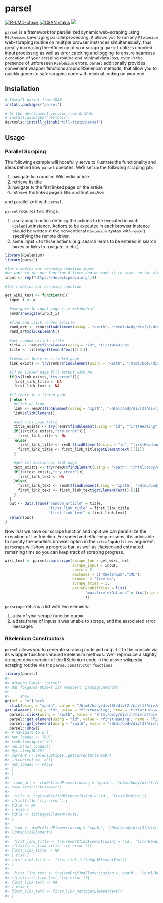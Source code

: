 
<!-- README.md is generated from README.Rmd. Please edit that file -->

# parsel

<!-- badges: start -->

[![R-CMD-check](https://github.com/till-tietz/parsel/workflows/R-CMD-check/badge.svg)](https://github.com/till-tietz/parsel/actions)
[![CRAN
status](https://www.r-pkg.org/badges/version/parsel)](https://CRAN.R-project.org/package=parsel)
![](https://cranlogs.r-pkg.org/badges/grand-total/parsel?color)
<!-- badges: end -->

`parsel` is a framework for parallelized dynamic web-scraping using
`RSelenium`. Leveraging parallel processing, it allows you to run any
`RSelenium` web-scraping routine on multiple browser instances
simultaneously, thus greatly increasing the efficiency of your scraping.
`parsel` utilizes chunked input processing as well as error catching and
logging, to ensure seamless execution of your scraping routine and
minimal data loss, even in the presence of unforeseen `RSelenium`
errors. `parsel` additionally provides convenient wrapper functions
around RSelenium methods, that allow you to quickly generate safe
scraping code with minimal coding on your end.

## Installation

``` r
# Install parsel from CRAN
install.packages("parsel")

# Or the development version from GitHub:
# install.packages("devtools")
devtools::install_github("till-tietz/parsel")
```

## Usage

### Parallel Scraping

The following example will hopefully serve to illustrate the
functionality and ideas behind how `parsel` operates. We’ll set up the
following scraping job:

1.  navigate to a random Wikipedia article
2.  retrieve its title
3.  navigate to the first linked page on the article
4.  retrieve the linked page’s title and first section

and parallelize it with `parsel`.

`parsel` requires two things:

1.  a scraping function defining the actions to be executed in each
    `RSelenium` instance. Actions to be executed in each browser
    instance should be written in the conventional `RSelenium` syntax
    with `remDr$` specifying the remote driver.  
2.  some input `x` to those actions (e.g. search terms to be entered in
    search boxes or links to navigate to etc.)

<!-- end list -->

``` r
library(RSelenium)
library(parsel)

#let's define our scraping function input 
#we want to run our function 4 times and we want it to start on the wikipedia main page each time 
input <- rep("https://de.wikipedia.org",4)

#let's define our scraping function 

get_wiki_text <- function(x){
  input_i <- x
  
  #navigate to input page (i.e wikipedia)
  remDr$navigate(input_i)
  
  #find and click random article 
  rand_art <- remDr$findElement(using = "xpath", "/html/body/div[5]/div[2]/nav[1]/div/ul/li[3]/a")
  rand_art$clickElement()
  
  #get random article title 
  title <- remDr$findElement(using = "id", "firstHeading")
  title <- title$getElementText()[[1]]
  
  #check if there is a linked page
  link_exists <- try(remDr$findElement(using = "xpath", "/html/body/div[3]/div[3]/div[5]/div[1]/p[1]/a[1]"))
  
  #if no linked page fill output with NA
  if(is(link_exists,"try-error")){
    first_link_title <- NA
    first_link_text <- NA
  
  #if there is a linked page
  } else {
    #click on link
    link <- remDr$findElement(using = "xpath", "/html/body/div[3]/div[3]/div[5]/div[1]/p[1]/a[1]")
    link$clickElement()
    
    #get link page title
    title_exists <- try(remDr$findElement(using = "id", "firstHeading"))
    if(is(title_exists,"try-error")){
      first_link_title <- NA
    }else{
      first_link_title <- remDr$findElement(using = "id", "firstHeading")
      first_link_title <- first_link_title$getElementText()[[1]]
    }
    
    #get 1st section of link page
    text_exists <- try(remDr$findElement(using = "xpath", "/html/body/div[3]/div[3]/div[5]/div[1]/p[1]"))
    if(is(text_exists,"try-error")){
      first_link_text <- NA
    }else{
      first_link_text <- remDr$findElement(using = "xpath", "/html/body/div[3]/div[3]/div[5]/div[1]/p[1]")
      first_link_text <- first_link_text$getElementText()[[1]]
    }
  }
  out <- data.frame("random_article" = title,
                    "first_link_title" = first_link_title,
                    "first_link_text" = first_link_text)
  return(out)
}
```

Now that we have our scrape function and input we can parallelize the
execution of the function. For speed and efficiency reasons, it is
advisable to specify the headless browser option in the
`extraCapabilities` argument. `parscrape` will show a progress bar, as
well as elapsed and estimated remaining time so you can keep track of
scraping progress.

``` r
wiki_text <- parsel::parscrape(scrape_fun = get_wiki_text,
                               scrape_input = input,
                               cores = 2,
                               packages = c("RSelenium","XML"),
                               browser = "firefox",
                               scrape_tries = 1,
                               extraCapabilities = list(
                                     "moz:firefoxOptions" = list(args = list('--headless'))
                                     ))
```

`parscrape` returns a list with two elements:

1.  a list of your scrape function output
2.  a data.frame of inputs it was unable to scrape, and the associated
    error messages

### RSelenium Constructors

`parsel` allows you to generate scraping code and output it to the
console via its wrapper functions around RSelenium methods. We’ll
reproduce a slightly stripped down version of the RSelenium code in the
above wikipedia scraping routine via the `parsel` `constructor`
`functions`.

``` r
library(parsel)
#> 
#> Attache Paket: 'parsel'
#> Das folgende Objekt ist maskiert 'package:methods':
#> 
#>     show
go(url = "x") %>>%
  click(using = "xpath", value = "/html/body/div[5]/div[2]/nav[1]/div/ul/li[3]/a", name = "rand_art") %>>%
get_element(using = "id", value = "firstHeading", name = "title") %>>%
  parsel::click(using = "xpath", value = "/html/body/div[3]/div[3]/div[5]/div[1]/p[1]/a[1]", name = "link") %>>%
  parsel::get_element(using = "id", value = "firstHeading", name = "first_link_title") %>>%
  parsel::get_element(using = "xpath", value = "/html/body/div[3]/div[3]/div[5]/div[1]/p[1]", name = "first_link_text") %>>%
  parsel::show()
#> # navigate to url
#> not_loaded <- TRUE
#> remDr$navigate('x')
#> while(not_loaded){
#> Sys.sleep(0.25)
#> current <- seleniumPipes::getCurrentUrl(remDr)
#> if(current == 'x'){
#> not_loaded <- FALSE
#> }
#> } 
#>  
#>  rand_art <- remDr$findElement(using = 'xpath', '/html/body/div[5]/div[2]/nav[1]/div/ul/li[3]/a')
#> rand_art$clickElement() 
#>  
#>  title <- try(remDr$findElement(using = 'id', 'firstHeading')) 
#> if(is(title,'try-error')){ 
#> title <- NA 
#> } else { 
#> title <- title$getElementText() 
#> } 
#>  
#>  link <- remDr$findElement(using = 'xpath', '/html/body/div[3]/div[3]/div[5]/div[1]/p[1]/a[1]')
#> link$clickElement() 
#>  
#>  first_link_title <- try(remDr$findElement(using = 'id', 'firstHeading')) 
#> if(is(first_link_title,'try-error')){ 
#> first_link_title <- NA 
#> } else { 
#> first_link_title <- first_link_title$getElementText() 
#> } 
#>  
#>  first_link_text <- try(remDr$findElement(using = 'xpath', '/html/body/div[3]/div[3]/div[5]/div[1]/p[1]')) 
#> if(is(first_link_text,'try-error')){ 
#> first_link_text <- NA 
#> } else { 
#> first_link_text <- first_link_text$getElementText() 
#> }
```
